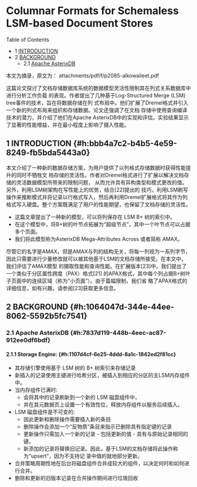 # Columnar Formats for Schemaless LSM-based Document Stores


<div class="ox-hugo-toc toc has-section-numbers">

<div class="heading">Table of Contents</div>

- <span class="section-num">1</span> [INTRODUCTION](#h:bbb4a7c2-b4b5-4e59-8249-fb5bda5443a0)
- <span class="section-num">2</span> [BACKGROUND](#h:1064047d-344e-44ee-8062-5592b5fc7541)
    - <span class="section-num">2.1</span> [Apache AsterixDB](#h:7837d119-448b-4eec-ac87-912ee0df6bdf)

</div>
<!--endtoc-->


本文为摘录，原文为： attachments/pdf/f/p2085-alkowaileet.pdf

这篇论文探讨了文档存储数据库系统的数据模型灵活性限制其在列式关系数据库中进行分析工作负载
的表现。作者提出了几种基于Log-Structured Merge (LSM) tree事件的技术，旨在将数据存储在列
式布局中。他们扩展了Dremel格式并引入一个新的列式布局来组织和存储数据。论文还强调了在文档
存储中使用查询编译技术的潜力，并介绍了他们在Apache AsterixDB中的实现和评估。实验结果显示
了显著的性能增益，并在最小程度上影响了摄入性能。


## <span class="section-num">1</span> INTRODUCTION {#h:bbb4a7c2-b4b5-4e59-8249-fb5bda5443a0}

本文介绍了一种新的数据存储方案，为用户提供了以列格式存储数据时获得性能提升的同时不牺牲文
档存储的灵活性。作者对Dremel格式进行了扩展以解决文档存储的灵活数据模型所带来的限制问题，
从而允许具有异构类型和模式更改的值。另外，利用LSM树架构在写性能上的优势，结合[22]提出的
技巧，利用LSM刷写操作来推断模式并将记录以行格式写入，然后再利用Dremel扩展格式将其作为列
格式写入硬盘。整个方案既满足了用户的性能期望，也保留了文档存储的灵活性。

-   这篇文章提出了一种新的模型，可以将列保存在 LSM B+ 树的索引中。
-   在这个模型中，将B+树的叶节点拓展为“超级节点”，其中一个叶节点可以占据多个页面。
-   我们将此模型称为AsterixDB Mega-Attributes Across 或者简称 AMAX。

尽管它的名字是AMAX，但是AMAX与列的结构无关，将每一列视为一系列字节，
因此只需要进行少量修改就可以被其他基于LSM的文档存储所接受。在本文中，我们评估了AMAX模型
的摄取性能和查询性能。在扩展版本[23]中，我们提出了一个类似于分区属性跨度（PAX）格式[21]
的APAX格式，其中每个列占据B+树叶子页面中的连续区域（称为“小页面”）。由于篇幅限制，我们省
略了APAX格式的详细信息，如有兴趣，请参阅[23]获取更多信息。


## <span class="section-num">2</span> BACKGROUND {#h:1064047d-344e-44ee-8062-5592b5fc7541}


### <span class="section-num">2.1</span> Apache AsterixDB {#h:7837d119-448b-4eec-ac87-912ee0df6bdf}


#### <span class="section-num">2.1.1</span> Storage Engine: {#h:1107d4cf-6e25-4ddd-8a1c-1842ed2f81cc}

-   其存储引擎使用基于 LSM 树的 B+ 树索引来存储记录
-   新插入的记录使用主键进行哈希分区，被插入到相应的分区的主LSM内存组件中。
-   当内存组件已满时:
    -   会将其中的记录刷新到一个新的 LSM 磁盘组件中，
    -   并在其元数据页上设置一个有效性位，释放内存组件以服务后续插入。
-   LSM 磁盘组件是不可变的:
    -   因此更新和删除操作需要插入新的条目
    -   删除操作会添加一个“反物质”条目来指示已删除具有指定键的记录
    -   更新操作只需加入一个新的记录 - 包括更新的值 - 具有与原始记录相同的键。
    -   新添加的记录将替换旧记录。因此，基于LSM的文档存储将此操作称为“upsert”，因为不支持记
        录中值的就地部分更新。
-   合并策略周期性地在后台将磁盘组件合并成较大的组件，以决定何时和如何进行合并。
-   删除和更新的旧版本记录在合并操作期间进行垃圾回收

